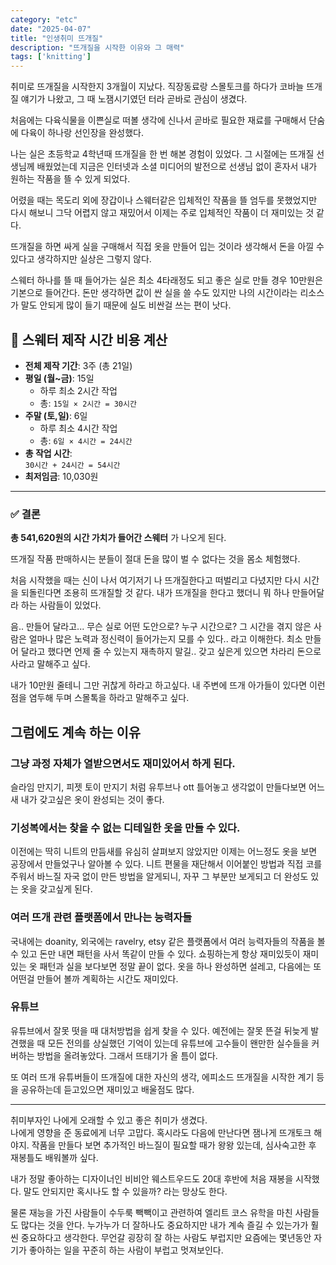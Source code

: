 ```yaml
---
category: "etc"
date: "2025-04-07"
title: "인생취미 뜨개질"
description: "뜨개질을 시작한 이유와 그 매력"
tags: ['knitting']
---
```


취미로 뜨개질을 시작한지 3개월이 지났다.
직장동료랑 스몰토크를 하다가 코바늘 뜨개질 얘기가 나왔고, 그 때 노잼시기였던 터라 곧바로 관심이 생겼다.

처음에는 다육식물을 이쁜실로 떠볼 생각에 신나서 곧바로 필요한 재료를 구매해서 단숨에 다육이 하나랑 선인장을 완성했다.

나는 실은 초등학교 4학년때 뜨개질을 한 번 해본 경험이 있었다.
그 시절에는 뜨개질 선생님께 배웠었는데 지금은 인터넷과 소셜 미디어의 발전으로 선생님 없이 혼자서 내가 원하는 작품을 뜰 수 있게 되었다.

어렸을 때는 목도리 외에 장갑이나 스웨터같은 입체적인 작품을 뜰 엄두를 못했었지만 다시 해보니 그닥 어렵지 않고 재밌어서 이제는 주로 입체적인 작품이 더 재미있는 것 같다.

뜨개질을 하면 싸게 실을 구매해서 직접 옷을 만들어 입는 것이라 생각해서 돈을 아낄 수 있다고 생각하지만 실상은 그렇지 않다.

스웨터 하나를 뜰 때 들어가는 실은 최소 4타래정도 되고 좋은 실로 만들 경우 10만원은 기본으로 들어간다.
돈만 생각하면 값이 싼 실을 쓸 수도 있지만 나의 시간이라는 리소스가 말도 안되게 많이 들기 때문에 실도 비싼걸 쓰는 편이 낫다.

## 🧶 스웨터 제작 시간 비용 계산

- **전체 제작 기간**: 3주 (총 21일)
- **평일 (월~금)**: 15일
    - 하루 최소 2시간 작업
    - 총: `15일 × 2시간 = 30시간`
- **주말 (토,일)**: 6일
    - 하루 최소 4시간 작업
    - 총: `6일 × 4시간 = 24시간`
- **총 작업 시간**:  
  `30시간 + 24시간 = 54시간`
- **최저임금**: 10,030원

---

### ✅ 결론
**총 541,620원의 시간 가치가 들어간 스웨터**
가 나오게 된다.

뜨개질 작품 판매하시는 분들이 절대 돈을 많이 벌 수 없다는 것을 몸소 체험했다.

처음 시작했을 때는 신이 나서 여기저기 나 뜨개질한다고 떠벌리고 다녔지만 다시 시간을 되돌린다면 조용히 뜨개질할 것 같다.
내가 뜨개질을 한다고 했더니 뭐 하나 만들어달라 하는 사람들이 있었다.

음.. 만들어 달라고... 무슨 실로 어떤 도안으로? 누구 시간으로?
그 시간을 겪지 않은 사람은 얼마나 많은 노력과 정신력이 들어가는지 모를 수 있다.. 라고 이해한다.
최소 만들어 달라고 했다면 언제 줄 수 있는지 재촉하지 말길.. 갖고 싶은게 있으면 차라리 돈으로 사라고 말해주고 싶다.

내가 10만원 줄테니 그만 귀찮게 하라고 하고싶다.
내 주변에 뜨개 아가들이 있다면 이런 점을 염두해 두며 스몰톡을 하라고 말해주고 싶다.


## 그럼에도 계속 하는 이유
### 그냥 과정 자체가 열받으면서도 재미있어서 하게 된다.
슬라임 만지기, 피젯 토이 만지기 처럼 유투브나 ott 틀어놓고 생각없이 만들다보면 어느새 내가 갖고싶은 옷이 완성되는 것이 좋다.

### 기성복에서는 찾을 수 없는 디테일한 옷을 만들 수 있다.
이전에는 딱히 니트의 만듬새를 유심히 살펴보지 않았지만 이제는 어느정도 옷을 보면 공장에서 만들었구나 알아볼 수 있다.
니트 편물을 재단해서 이어붙인 방법과 직접 코를 주워서 바느질 자국 없이 만든 방법을 알게되니, 자꾸 그 부분만 보게되고 더 완성도 있는 옷을 갖고싶게 된다.

### 여러 뜨개 관련 플랫폼에서 만나는 능력자들
국내에는 doanity, 외국에는 ravelry, etsy 같은 플랫폼에서 여러 능력자들의 작품을 볼 수 있고 돈만 내면 패턴을 사서 똑같이 만들 수 있다.
쇼핑하는게 항상 재미있듯이 재미있는 옷 패턴과 실을 보다보면 정말 끝이 없다.
옷을 하나 완성하면 설레고, 다음에는 또 어떤걸 만들어 볼까 계획하는 시간도 재미있다.

### 유튜브
유튜브에서 잘못 떳을 때 대처방법을 쉽게 찾을 수 있다.
예전에는 잘못 뜬걸 뒤늦게 발견했을 때 모든 전의를 상실했던 기억이 있는데 유튜브에 고수들이 왠만한 실수들을 커버하는 방법을 올려놓았다.
그래서 뜨태기가 올 틈이 없다.

또 여러 뜨개 유튜버들이 뜨개질에 대한 자신의 생각, 에피소드 뜨개질을 시작한 계기 등을 공유하는데 듣고있으면 재미있고 배울점도 많다.

---
취미부자인 나에게 오래할 수 있고 좋은 취미가 생겼다.<br/>
나에게 영향을 준 동료에게 너무 고맙다. 혹시라도 다음에 만난다면 잼나게 뜨개토크 해야지.
작품을 만들다 보면 추가적인 바느질이 필요할 때가 왕왕 있는데, 심사숙고한 후 재봉틀도 배워볼까 싶다.

내가 정말 좋아하는 디자이너인 비비안 웨스트우드도 20대 후반에 처음 재봉을 시작했다.
말도 안되지만 혹시나도 할 수 있을까? 라는 망상도 한다.

물론 재능을 가진 사람들이 수두룩 빽빽이고 관련하여 엘리트 코스 유학을 마친 사람들도 많다는 것을 안다.
누가누가 더 잘하나도 중요하지만 내가 계속 즐길 수 있는가가 훨씬 중요하다고 생각한다.
무언갈 굉장히 잘 하는 사람도 부럽지만 요즘에는 몇년동안 자기가 좋아하는 일을 꾸준히 하는 사람이 부럽고 멋져보인다.


